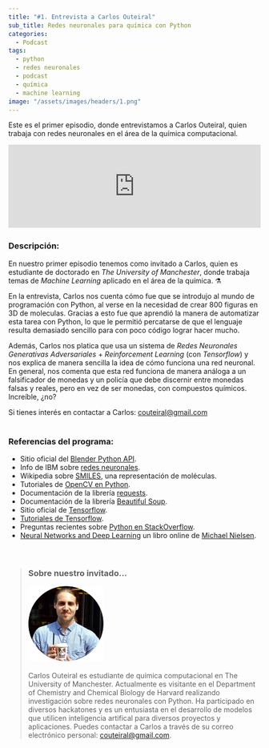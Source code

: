 ```yaml
---
title: "#1. Entrevista a Carlos Outeiral"
sub_title: Redes neuronales para química con Python
categories:
  - Podcast
tags:
  - python
  - redes neuronales
  - podcast
  - química
  - machine learning
image: "/assets/images/headers/1.png"
---
```


Este es el primer episodio, donde entrevistamos a Carlos Outeiral, quien trabaja con redes neuronales en el área de la química computacional.

<iframe width="100%" height="166" scrolling="no" frameborder="no" src="https://w.soundcloud.com/player/?url=https%3A//api.soundcloud.com/tracks/335865482&amp;color=ff5500&amp;auto_play=false&amp;hide_related=false&amp;show_comments=true&amp;show_user=true&amp;show_reposts=false"></iframe><br/>

### Descripción:

En nuestro primer episodio tenemos como invitado a Carlos, quien es estudiante de doctorado en *The University of Manchester*, donde trabaja temas de *Machine Learning* aplicado en el área de la química. ⚗️

En la entrevista, Carlos nos cuenta cómo fue que se introdujo al mundo de programación con Python, al verse en la necesidad de crear 800 figuras en 3D de moleculas. Gracias a esto fue que aprendió la manera de automatizar esta tarea con Python, lo que le permitió percatarse de que el lenguaje resulta demasiado sencillo para con poco código lograr hacer mucho.

Además, Carlos nos platica que usa un sistema de *Redes Neuronales Generativas Adversariales* + *Reinforcement Learning* (con *Tensorflow*) y nos explica de manera sencilla la idea de cómo funciona una red neuronal. En general, nos comenta que esta red funciona de manera análoga a un falsificador de monedas y un policía que debe discernir entre monedas falsas y reales, pero en vez de ser monedas, con compuestos químicos. Increíble, ¿no?

Si tienes interés en contactar a Carlos: [couteiral@gmail.com](couteiral@gmail.com)<br/><br/>


### Referencias del programa:

* Sitio oficial del [Blender Python API](https://docs.blender.org/api/blender_python_api_current/).
* Info de IBM sobre [redes neuronales](https://www.ibm.com/support/knowledgecenter/es/SSLVMB_22.0.0/kc_gen/com.ibm.spss.statistics.help_statistics_mainhelp-gen12.html).
* Wikipedia sobre [SMILES](https://en.wikipedia.org/wiki/Simplified_molecular-input_line-entry_system), una representación de moléculas.
* Tutoriales de [OpenCV en Python](https://opencv-python-tutroals.readthedocs.io/en/latest/).
* Documentación de la librería [requests](http://docs.python-requests.org/en/master/).
* Documentación de la librería [Beautiful Soup](https://www.crummy.com/software/BeautifulSoup/bs4/doc/).
* Sitio oficial de [Tensorflow](https://www.tensorflow.org/).
* [Tutoriales de Tensorflow](https://www.tensorflow.org/tutorials/).
* Preguntas recientes sobre [Python en StackOverflow](https://stackoverflow.com/questions/tagged/python).
* [Neural Networks and Deep Learning](http://neuralnetworksanddeeplearning.com/) un libro online de [Michael Nielsen](http://michaelnielsen.org/).
<br/><br/><br/>

> ### Sobre nuestro invitado...
> <img src="/assets/images/guests/carlos.png" width="150px"><br/><br/>
> Carlos Outeiral es estudiante de química computacional en The University of Manchester. Actualmente es visitante en el Department of Chemistry and Chemical Biology de Harvard realizando investigación sobre redes neuronales con Python. Ha participado en diversos hackatones y es un entusiasta en el desarrollo de modelos que utilicen inteligencia artifical para diversos proyectos y aplicaciones. Puedes contactar a Carlos a través de su correo electrónico personal: [couteiral@gmail.com](couteiral@gmail.com).
